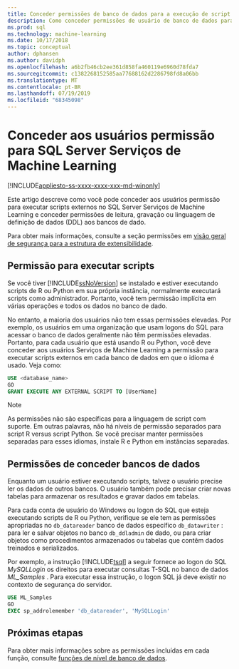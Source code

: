 ```yaml
---
title: Conceder permissões de banco de dados para a execução de script R e Python
description: Como conceder permissões de usuário de banco de dados para a execução de script R e Python no SQL Server Serviços de Machine Learning.
ms.prod: sql
ms.technology: machine-learning
ms.date: 10/17/2018
ms.topic: conceptual
author: dphansen
ms.author: davidph
ms.openlocfilehash: a6b2fb46cb2ee361d858fa460119e6960d78fda7
ms.sourcegitcommit: c1382268152585aa77688162d2286798fd8a06bb
ms.translationtype: MT
ms.contentlocale: pt-BR
ms.lasthandoff: 07/19/2019
ms.locfileid: "68345098"
---
```

# <a name="give-users-permission-to-sql-server-machine-learning-services"></a>Conceder aos usuários permissão para SQL Server Serviços de Machine Learning
[!INCLUDE[appliesto-ss-xxxx-xxxx-xxx-md-winonly](../../includes/appliesto-ss-xxxx-xxxx-xxx-md-winonly.md)]

Este artigo descreve como você pode conceder aos usuários permissão para executar scripts externos no SQL Server Serviços de Machine Learning e conceder permissões de leitura, gravação ou linguagem de definição de dados (DDL) aos bancos de dado.

Para obter mais informações, consulte a seção permissões em [visão geral de segurança para a estrutura de extensibilidade](../../advanced-analytics/concepts/security.md#permissions).

<a name="permissions-external-script"></a>

## <a name="permission-to-run-scripts"></a>Permissão para executar scripts

Se você tiver [!INCLUDE[ssNoVersion](../../includes/ssnoversion-md.md)] se instalado e estiver executando scripts de R ou Python em sua própria instância, normalmente executará scripts como administrador. Portanto, você tem permissão implícita em várias operações e todos os dados no banco de dado.

No entanto, a maioria dos usuários não tem essas permissões elevadas. Por exemplo, os usuários em uma organização que usam logons do SQL para acessar o banco de dados geralmente não têm permissões elevadas. Portanto, para cada usuário que está usando R ou Python, você deve conceder aos usuários Serviços de Machine Learning a permissão para executar scripts externos em cada banco de dados em que o idioma é usado. Veja como:

```sql
USE <database_name>
GO
GRANT EXECUTE ANY EXTERNAL SCRIPT TO [UserName]
```

> [!NOTE]
> As permissões não são específicas para a linguagem de script com suporte. Em outras palavras, não há níveis de permissão separados para script R versus script Python. Se você precisar manter permissões separadas para esses idiomas, instale R e Python em instâncias separadas.

<a name="permissions-db"></a> 

## <a name="grant-databases-permissions"></a>Permissões de conceder bancos de dados

Enquanto um usuário estiver executando scripts, talvez o usuário precise ler os dados de outros bancos. O usuário também pode precisar criar novas tabelas para armazenar os resultados e gravar dados em tabelas.

Para cada conta de usuário do Windows ou logon do SQL que esteja executando scripts de R ou Python, verifique se ele tem as permissões apropriadas no `db_datareader` banco de dados específico `db_datawriter` : para ler e salvar objetos no banco `db_ddladmin` de dado, ou para criar objetos como procedimentos armazenados ou tabelas que contêm dados treinados e serializados.

Por exemplo, a instrução [!INCLUDE[tsql](../../includes/tsql-md.md)] a seguir fornece ao logon do SQL *MySQLLogin* os direitos para executar consultas T-SQL no banco de dados *ML_Samples* . Para executar essa instrução, o logon SQL já deve existir no contexto de segurança do servidor.

```sql
USE ML_Samples
GO
EXEC sp_addrolemember 'db_datareader', 'MySQLLogin'
```

## <a name="next-steps"></a>Próximas etapas

Para obter mais informações sobre as permissões incluídas em cada função, consulte [funções de nível de banco de dados](../../relational-databases/security/authentication-access/database-level-roles.md).